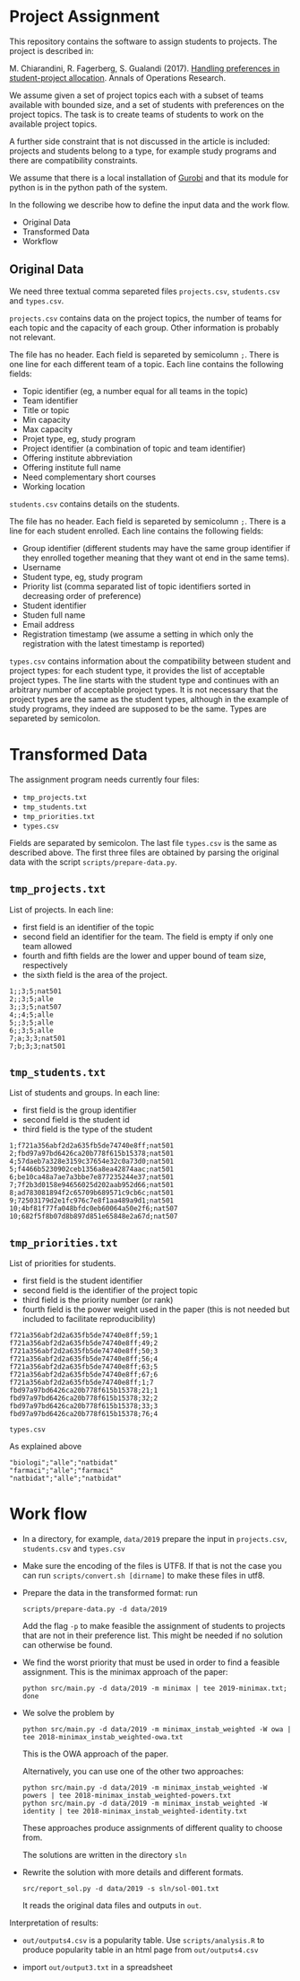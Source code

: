 Project Assignment
==================

This repository contains the software to assign students to
projects. The project is described in:

M. Chiarandini, R. Fagerberg, S. Gualandi (2017). [Handling
preferences in student-project
allocation](https://doi.org/10.1007/s10479-017-2710-1). Annals of
Operations Research.

We assume given a set of project topics each with a subset of teams
available with bounded size, and a set of students with preferences on
the project topics. The task is to create teams of students to work on
the available project topics.

A further side constraint that is not discussed in the article is
included: projects and students belong to a type, for example study
programs and there are compatibility constraints.


We assume that there is a local installation of
[Gurobi](http://www.gurobi.com) and that its module for python is in
the python path of the system.

In the following we describe how to define the input data and the work
flow.

-   Original Data
-   Transformed Data
-   Workflow

Original Data
-------------

We need three textual comma separeted files `projects.csv`,
`students.csv` and `types.csv`.

`projects.csv` contains data on the project topics, the number of
teams for each topic and the capacity of each group. Other information
is probably not relevant.

The file has no header. Each field is separeted by semicolumn `;`.
There is one line for each different team of a topic. Each line contains
the following fields:

-   Topic identifier (eg, a number equal for all teams in the topic)
-   Team identifier
-   Title or topic
-   Min capacity
-   Max capacity
-   Projet type, eg, study program
-   Project identifier (a combination of topic and team identifier)
-   Offering institute abbreviation
-   Offering institute full name
-   Need complementary short courses
-   Working location

`students.csv` contains details on the students.

The file has no header. Each field is separeted by semicolumn `;`.
There is a line for each student enrolled. Each line contains the
following fields:

-   Group identifier (different students may have the same group
    identifier if they enrolled together meaning that they want ot end
    in the same tems).
-   Username
-   Student type, eg, study program 
-   Priority list (comma separated list of topic identifiers sorted in decreasing order of preference)
-   Student identifier
-   Studen full name
-   Email address
-   Registration timestamp (we assume a setting in which only the registration with the latest timestamp is reported)


`types.csv` contains information about the compatibility between
student and project types: for each student type, it provides the list
of acceptable project types. The line starts with the student type and
continues with an arbitrary number of acceptable project types.  It is
not necessary that the project types are the same as the student
types, although in the example of study programs, they indeed are
supposed to be the same. Types are separeted by semicolon.



Transformed Data
================

The assignment program needs currently four files:

- `tmp_projects.txt`
- `tmp_students.txt`
- `tmp_priorities.txt`
- `types.csv`

Fields are separated by semicolon.  The last file `types.csv` is the
same as described above. The first three files are obtained by parsing
the original data with the script ```scripts/prepare-data.py```.


`tmp_projects.txt`
------------------

List of projects. In each line:

-   first field is an identifier of the topic
-   second field an identifier for the team. The field is empty if only
    one team allowed
-   fourth and fifth fields are the lower and upper bound of team size,
    respectively
-   the sixth field is the area of the project.

``` {.example}
1;;3;5;nat501
2;;3;5;alle
3;;3;5;nat507
4;;4;5;alle
5;;3;5;alle
6;;3;5;alle
7;a;3;3;nat501
7;b;3;3;nat501
```

`tmp_students.txt`
-----------------

List of students and groups. In each line:

-   first field is the group identifier
-   second field is the student id
-   third field is the type of the student

``` {.example}
1;f721a356abf2d2a635fb5de74740e8ff;nat501
2;fbd97a97bd6426ca20b778f615b15378;nat501
4;57daeb7a328e3159c37654e32c0a73d0;nat501
5;f4466b5230902ceb1356a8ea42874aac;nat501
6;be10ca48a7ae7a3bbe7e877235244e37;nat501
7;7f2b3d0158e94656025d202aab952d66;nat501
8;ad783081894f2c65709b689571c9cb6c;nat501
9;72503179d2e1fc976c7e8f1aa489a9d1;nat501
10;4bf81f77fa048bfdc0eb60064a50e2f6;nat507
10;682f5f8b07d8b897d851e65848e2a67d;nat507
```

`tmp_priorities.txt`
-------------------

List of priorities for students.

-   first field is the student identifier
-   second field is the identifier of the project topic
-   third field is the priority number (or rank)
-   fourth field is the power weight used in the paper (this is not
    needed but included to facilitate reproducibility)

``` {.example}
f721a356abf2d2a635fb5de74740e8ff;59;1
f721a356abf2d2a635fb5de74740e8ff;49;2
f721a356abf2d2a635fb5de74740e8ff;50;3
f721a356abf2d2a635fb5de74740e8ff;56;4
f721a356abf2d2a635fb5de74740e8ff;63;5
f721a356abf2d2a635fb5de74740e8ff;67;6
f721a356abf2d2a635fb5de74740e8ff;1;7
fbd97a97bd6426ca20b778f615b15378;21;1
fbd97a97bd6426ca20b778f615b15378;32;2
fbd97a97bd6426ca20b778f615b15378;33;3
fbd97a97bd6426ca20b778f615b15378;76;4
```

`types.csv`

As explained above

``` {.example}
"biologi";"alle";"natbidat"
"farmaci";"alle";"farmaci"
"natbidat";"alle";"natbidat"
```


Work flow
=========


- In a directory, for example, `data/2019` prepare the input in
   `projects.csv`, `students.csv` and `types.csv`

- Make sure the encoding of the files is UTF8. If that is not the case
    you can run `scripts/convert.sh [dirname]` to make these files in utf8.

- Prepare the data in the transformed format: run

  ```
  scripts/prepare-data.py -d data/2019
  ```

  Add the flag `-p` to make feasible the assignment of students to
  projects that are not in their preference list. This might be needed
  if no solution can otherwise be found.

- We find the worst priority that must be used in order to find a
  feasible assignment. This is the minimax approach of the paper:

  ```
  python src/main.py -d data/2019 -m minimax | tee 2019-minimax.txt; done
  ```

- We solve the problem by

  ```
  python src/main.py -d data/2019 -m minimax_instab_weighted -W owa | tee 2018-minimax_instab_weighted-owa.txt
  ```
  This is the OWA approach of the paper.

  Alternatively, you can use one of the other two approaches: 

  ```
  python src/main.py -d data/2019 -m minimax_instab_weighted -W powers | tee 2018-minimax_instab_weighted-powers.txt
  python src/main.py -d data/2019 -m minimax_instab_weighted -W identity | tee 2018-minimax_instab_weighted-identity.txt
  ```
  These approaches produce assignments of different quality to choose from.

  The solutions are written in the directory `sln`


- Rewrite the solution with more details and different formats. 

  ```
  src/report_sol.py -d data/2019 -s sln/sol-001.txt
  ```

  It reads the original data files and outputs in `out`.


Interpretation of results:

- `out/outputs4.csv` is a popularity table. Use `scripts/analysis.R`
   to produce popularity table in an html page from `out/outputs4.csv`

- import `out/output3.txt` in a spreadsheet
